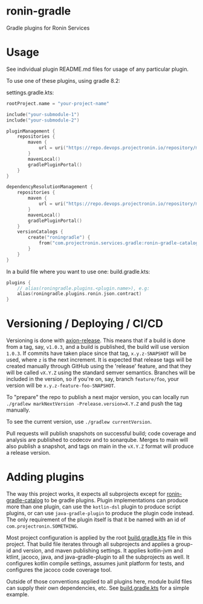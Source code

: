 # ronin-gradle

Gradle plugins for Ronin Services

# Usage

See individual plugin README.md files for usage of any particular plugin.

To use one of these plugins, using gradle 8.2:

settings.gradle.kts:
```kotlin
rootProject.name = "your-project-name"

include("your-submodule-1")
include("your-submodule-2")

pluginManagement {
    repositories {
        maven {
            url = uri("https://repo.devops.projectronin.io/repository/maven-public/")
        }
        mavenLocal()
        gradlePluginPortal()
    }
}

dependencyResolutionManagement {
    repositories {
        maven {
            url = uri("https://repo.devops.projectronin.io/repository/maven-public/")
        }
        mavenLocal()
        gradlePluginPortal()
    }
    versionCatalogs {
        create("roningradle") {
            from("com.projectronin.services.gradle:ronin-gradle-catalog:<current version>")
        }
    }
}
```

In a build file where you want to use one:
build.gradle.kts:
```kotlin
plugins {
    // alias(roningradle.plugins.<plugin.name>), e.g:
    alias(roningradle.plugins.ronin.json.contract)
}
```

# Versioning / Deploying / CI/CD

Versioning is done with [axion-release](https://axion-release-plugin.readthedocs.io/en/latest/).  This means that if a build is done from a tag, say, `v1.0.3`, and a build is published,
the build will use version `1.0.3`.  If commits have taken place since that tag, `x.y.z-SNAPSHOT` will be used, where `z` is the next increment.  It is expected that release tags will be created
manually through GitHub using the 'release' feature, and that they will be called `vX.Y.Z` using the standard semver semantics.  Branches will be included in the version,
so if you're on, say, branch `feature/foo`, your version will be `x.y.z-feature-foo-SNAPSHOT`.

To "prepare" the repo to publish a next major version, you can locally run `./gradlew markNextVersion -Prelease.version=X.Y.Z` and push the tag manually.

To see the current version, use `./gradlew currentVersion`.

Pull requests will publish snapshots on successful build; code coverage and analysis are published to codecov and to sonarqube.  Merges to main will also publish a snapshot, and
tags on main in the `vX.Y.Z` format will produce a release version.

# Adding plugins

The way this project works, it expects all subprojects except for [ronin-gradle-catalog](ronin-gradle-catalog) to be gradle plugins.  Plugin implementations can produce more than one plugin,
can use the `kotlin-dsl` plugin to produce script plugins, or can use `java-gradle-plugin` to produce the plugin code instead.  The only requirement of the plugin itself is that it
be named with an id of `com.projectronin.SOMETHING`.

Most project configuration is applied by the root [build.gradle.kts](build.gradle.kts) file in this project.  That build file iterates through all subprojects and applies a group-id and
version, and maven publishing settings.  It applies kotlin-jvm and ktlint, jacoco, java, and java-gradle-plugin to all the subprojects as well.  It configures kotlin compile settings,
assumes junit platform for tests, and configures the jacoco code coverage tool.

Outside of those conventions applied to all plugins here, module build files can supply their own dependencies, etc.  See [build.gradle.kts](ronin-contract-json-plugin%2Fbuild.gradle.kts)
for a simple example.
